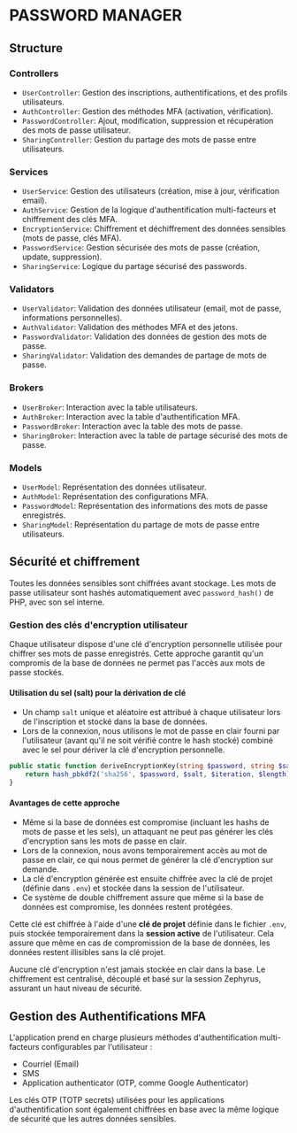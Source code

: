 # PASSWORD MANAGER

## Structure

### Controllers

- `UserController`: Gestion des inscriptions, authentifications, et des profils utilisateurs.
- `AuthController`: Gestion des méthodes MFA (activation, vérification).
- `PasswordController`: Ajout, modification, suppression et récupération des mots de passe utilisateur.
- `SharingController`: Gestion du partage des mots de passe entre utilisateurs.

### Services

- `UserService`: Gestion des utilisateurs (création, mise à jour, vérification email).
- `AuthService`: Gestion de la logique d'authentification multi-facteurs et chiffrement des clés MFA.
- `EncryptionService`: Chiffrement et déchiffrement des données sensibles (mots de passe, clés MFA).
- `PasswordService`: Gestion sécurisée des mots de passe (création, update, suppression).
- `SharingService`: Logique du partage sécurisé des passwords.

### Validators

- `UserValidator`: Validation des données utilisateur (email, mot de passe, informations personnelles).
- `AuthValidator`: Validation des méthodes MFA et des jetons.
- `PasswordValidator`: Validation des données de gestion des mots de passe.
- `SharingValidator`: Validation des demandes de partage de mots de passe.

### Brokers

- `UserBroker`: Interaction avec la table utilisateurs.
- `AuthBroker`: Interaction avec la table d'authentification MFA.
- `PasswordBroker`: Interaction avec la table des mots de passe.
- `SharingBroker`: Interaction avec la table de partage sécurisé des mots de passe.

### Models

- `UserModel`: Représentation des données utilisateur.
- `AuthModel`: Représentation des configurations MFA.
- `PasswordModel`: Représentation des informations des mots de passe enregistrés.
- `SharingModel`: Représentation du partage de mots de passe entre utilisateurs.

## Sécurité et chiffrement

Toutes les données sensibles sont chiffrées avant stockage. Les mots de passe utilisateur sont hashés automatiquement avec `password_hash()` de PHP, avec son sel interne.

### Gestion des clés d'encryption utilisateur

Chaque utilisateur dispose d'une clé d'encryption personnelle utilisée pour chiffrer ses mots de passe enregistrés. Cette approche garantit qu'un compromis de la base de données ne permet pas l'accès aux mots de passe stockés.

#### Utilisation du sel (salt) pour la dérivation de clé

- Un champ `salt` unique et aléatoire est attribué à chaque utilisateur lors de l'inscription et stocké dans la base de données.
- Lors de la connexion, nous utilisons le mot de passe en clair fourni par l'utilisateur (avant qu'il ne soit vérifié contre le hash stocké) combiné avec le sel pour dériver la clé d'encryption personnelle.

```php
public static function deriveEncryptionKey(string $password, string $salt, int $length = 64, int $iteration = 80000): string {
    return hash_pbkdf2('sha256', $password, $salt, $iteration, $length);
}
```

#### Avantages de cette approche

- Même si la base de données est compromise (incluant les hashs de mots de passe et les sels), un attaquant ne peut pas générer les clés d'encryption sans les mots de passe en clair.
- Lors de la connexion, nous avons temporairement accès au mot de passe en clair, ce qui nous permet de générer la clé d'encryption sur demande.
- La clé d'encryption générée est ensuite chiffrée avec la clé de projet (définie dans `.env`) et stockée dans la session de l'utilisateur.
- Ce système de double chiffrement assure que même si la base de données est compromise, les données restent protégées.

Cette clé est chiffrée à l'aide d'une **clé de projet** définie dans le fichier `.env`, puis stockée temporairement dans la **session active** de l'utilisateur. Cela assure que même en cas de compromission de la base de données, les données restent illisibles sans la clé projet.

Aucune clé d'encryption n'est jamais stockée en clair dans la base. Le chiffrement est centralisé, découplé et basé sur la session Zephyrus, assurant un haut niveau de sécurité.

## Gestion des Authentifications MFA

L'application prend en charge plusieurs méthodes d'authentification multi-facteurs configurables par l'utilisateur :

- Courriel (Email)
- SMS
- Application authenticator (OTP, comme Google Authenticator)

Les clés OTP (TOTP secrets) utilisées pour les applications d'authentification sont également chiffrées en base avec la même logique de sécurité que les autres données sensibles.